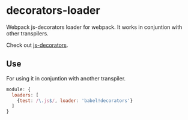 # decorators-loader

Webpack js-decorators loader for webpack. It works in conjuntion with other transpilers.

Check out [js-decorators](https://github.com/aitoroses/js-decorators).

## Use

For using it in conjuntion with another transpiler.

```js
module: {
  loaders: [
    {test: /\.js$/, loader: 'babel!decorators'}
  ]
}
```
